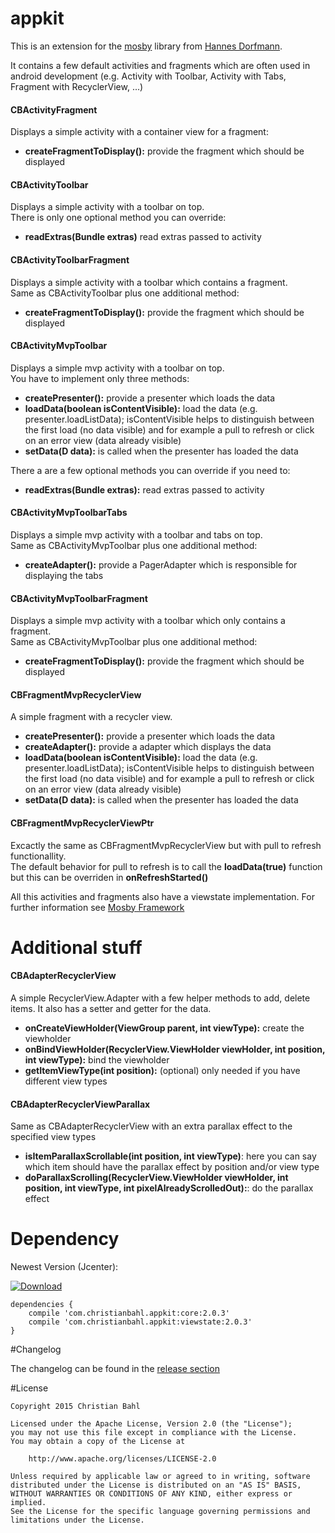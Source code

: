 # appkit
This is an extension for the [mosby](https://github.com/sockeqwe/mosby) library from [Hannes Dorfmann](http://hannesdorfmann.com/).

It contains a few default activities and fragments which are often used in android development (e.g. Activity with Toolbar, Activity with Tabs, Fragment with RecyclerView, ...)

#### CBActivityFragment
Displays a simple activity with a container view for a fragment:

* **createFragmentToDisplay():** provide the fragment which should be displayed

#### CBActivityToolbar
Displays a simple activity with a toolbar on top.<br />
There is only one optional method you can override:

* **readExtras(Bundle extras)** read extras passed to activity

#### CBActivityToolbarFragment
Displays a simple activity with a toolbar which contains a fragment.<br />
Same as CBActivityToolbar plus one additional method:

* **createFragmentToDisplay():** provide the fragment which should be displayed

#### CBActivityMvpToolbar
Displays a simple mvp activity with a toolbar on top.<br/>
You have to implement only three methods:

* **createPresenter():** provide a presenter which loads the data
* **loadData(boolean isContentVisible):** load the data (e.g. presenter.loadListData); isContentVisible helps to distinguish between the first load (no data visible) and for example a pull to refresh or click on an error view (data already visible)
* **setData(D data):** is called when the presenter has loaded the data
 
There a are a few optional methods you can override if you need to:
* **readExtras(Bundle extras):** read extras passed to activity

#### CBActivityMvpToolbarTabs
Displays a simple mvp activity with a toolbar and tabs on top.<br/>
Same as CBActivityMvpToolbar plus one additional method:

* **createAdapter():** provide a PagerAdapter which is responsible for displaying the tabs

#### CBActivityMvpToolbarFragment
Displays a simple mvp activity with a toolbar which only contains a fragment.<br/>
Same as CBActivityMvpToolbar plus one additional method:

* **createFragmentToDisplay():** provide the fragment which should be displayed

#### CBFragmentMvpRecyclerView
A simple fragment with a recycler view.

* **createPresenter():** provide a presenter which loads the data
* **createAdapter():** provide a adapter which displays the data
* **loadData(boolean isContentVisible):** load the data (e.g. presenter.loadListData); isContentVisible helps to distinguish between the first load (no data visible) and for example a pull to refresh or click on an error view (data already visible)
* **setData(D data):** is called when the presenter has loaded the data

#### CBFragmentMvpRecyclerViewPtr
Excactly the same as CBFragmentMvpRecyclerView but with pull to refresh functionallity.<br/>
The default behavior for pull to refresh is to call the **loadData(true)** function but this can be overriden in **onRefreshStarted()**

All this activities and fragments also have a viewstate implementation. For further information see [Mosby Framework](http://hannesdorfmann.com/mosby/)

# Additional stuff

#### CBAdapterRecyclerView
A simple RecyclerView.Adapter with a few helper methods to add, delete items. It also has a setter and getter for the data.

* **onCreateViewHolder(ViewGroup parent, int viewType):** create the viewholder
* **onBindViewHolder(RecyclerView.ViewHolder viewHolder, int position, int viewType):** bind the viewholder
* **getItemViewType(int position):** (optional) only needed if you have different view types

#### CBAdapterRecyclerViewParallax
Same as CBAdapterRecyclerView with an extra parallax effect to the specified view types

* **isItemParallaxScrollable(int position, int viewType)**: here you can say which item should have the parallax effect by position and/or view type
* **doParallaxScrolling(RecyclerView.ViewHolder viewHolder, int position, int viewType, int pixelAlreadyScrolledOut):**: do the parallax effect

# Dependency

Newest Version (Jcenter):

[ ![Download](https://api.bintray.com/packages/bodo1981/maven/appkit/images/download.svg) ](https://bintray.com/bodo1981/maven/appkit/_latestVersion)

    dependencies {
        compile 'com.christianbahl.appkit:core:2.0.3'
        compile 'com.christianbahl.appkit:viewstate:2.0.3'
    }

#Changelog

The changelog can be found in the [release section](https://github.com/Bodo1981/appkit/releases)

#License

    Copyright 2015 Christian Bahl

    Licensed under the Apache License, Version 2.0 (the "License");
    you may not use this file except in compliance with the License.
    You may obtain a copy of the License at

        http://www.apache.org/licenses/LICENSE-2.0

    Unless required by applicable law or agreed to in writing, software
    distributed under the License is distributed on an "AS IS" BASIS,
    WITHOUT WARRANTIES OR CONDITIONS OF ANY KIND, either express or implied.
    See the License for the specific language governing permissions and
    limitations under the License.
